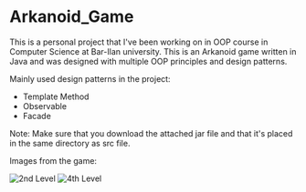 # Arkanoid_Game
This is a personal project that I've been working on in OOP course in Computer Science at Bar-Ilan university.
This is an Arkanoid game written in Java and was designed with multiple OOP principles and design patterns.

Mainly used design patterns in the project:
- Template Method
- Observable
- Facade

Note:
Make sure that you download the attached jar file and that it's placed in the same directory as src file.

Images from the game:

![2nd Level](https://user-images.githubusercontent.com/92876036/156940252-4e05952a-420c-4f8e-8aa4-d911e1e70750.png)
![4th Level](https://user-images.githubusercontent.com/92876036/156940258-b0dd6669-75c9-4c10-990a-939f298ab7c8.png)
